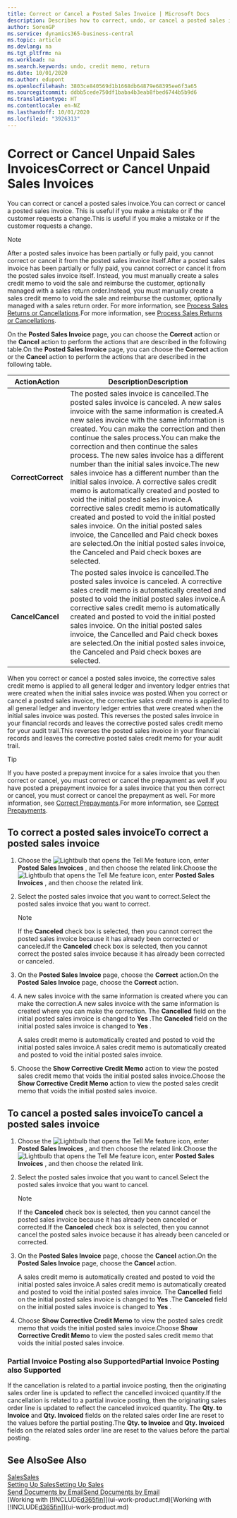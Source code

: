 ```yaml
---
title: Correct or Cancel a Posted Sales Invoice | Microsoft Docs
description: Describes how to correct, undo, or cancel a posted sales invoice and apply a sales credit memo.
author: SorenGP
ms.service: dynamics365-business-central
ms.topic: article
ms.devlang: na
ms.tgt_pltfrm: na
ms.workload: na
ms.search.keywords: undo, credit memo, return
ms.date: 10/01/2020
ms.author: edupont
ms.openlocfilehash: 3803ce840569d1b1668db64879e68395ee6f3a65
ms.sourcegitcommit: ddbb5cede750df1baba4b3eab8fbed6744b5b9d6
ms.translationtype: HT
ms.contentlocale: en-NZ
ms.lasthandoff: 10/01/2020
ms.locfileid: "3926313"
---
```

# <a name="correct-or-cancel-unpaid-sales-invoices"></a><span data-ttu-id="0bcab-103">Correct or Cancel Unpaid Sales Invoices</span><span class="sxs-lookup"><span data-stu-id="0bcab-103">Correct or Cancel Unpaid Sales Invoices</span></span>

<span data-ttu-id="0bcab-104">You can correct or cancel a posted sales invoice.</span><span class="sxs-lookup"><span data-stu-id="0bcab-104">You can correct or cancel a posted sales invoice.</span></span> <span data-ttu-id="0bcab-105">This is useful if you make a mistake or if the customer requests a change.</span><span class="sxs-lookup"><span data-stu-id="0bcab-105">This is useful if you make a mistake or if the customer requests a change.</span></span>

> [!NOTE]  
> <span data-ttu-id="0bcab-106">After a posted sales invoice has been partially or fully paid, you cannot correct or cancel it from the posted sales invoice itself.</span><span class="sxs-lookup"><span data-stu-id="0bcab-106">After a posted sales invoice has been partially or fully paid, you cannot correct or cancel it from the posted sales invoice itself.</span></span> <span data-ttu-id="0bcab-107">Instead, you must manually create a sales credit memo to void the sale and reimburse the customer, optionally managed with a sales return order.</span><span class="sxs-lookup"><span data-stu-id="0bcab-107">Instead, you must manually create a sales credit memo to void the sale and reimburse the customer, optionally managed with a sales return order.</span></span> <span data-ttu-id="0bcab-108">For more information, see [Process Sales Returns or Cancellations](sales-how-process-sales-returns-cancellations.md).</span><span class="sxs-lookup"><span data-stu-id="0bcab-108">For more information, see [Process Sales Returns or Cancellations](sales-how-process-sales-returns-cancellations.md).</span></span>

<span data-ttu-id="0bcab-109">On the **Posted Sales Invoice** page, you can choose the **Correct** action or the **Cancel** action to perform the actions that are described in the following table.</span><span class="sxs-lookup"><span data-stu-id="0bcab-109">On the **Posted Sales Invoice** page, you can choose the **Correct** action or the **Cancel** action to perform the actions that are described in the following table.</span></span>

| <span data-ttu-id="0bcab-110">Action</span><span class="sxs-lookup"><span data-stu-id="0bcab-110">Action</span></span> | <span data-ttu-id="0bcab-111">Description</span><span class="sxs-lookup"><span data-stu-id="0bcab-111">Description</span></span> |
| --- | --- |
| <span data-ttu-id="0bcab-112">**Correct**</span><span class="sxs-lookup"><span data-stu-id="0bcab-112">**Correct**</span></span> |<span data-ttu-id="0bcab-113">The posted sales invoice is cancelled.</span><span class="sxs-lookup"><span data-stu-id="0bcab-113">The posted sales invoice is canceled.</span></span> <span data-ttu-id="0bcab-114">A new sales invoice with the same information is created.</span><span class="sxs-lookup"><span data-stu-id="0bcab-114">A new sales invoice with the same information is created.</span></span> <span data-ttu-id="0bcab-115">You can make the correction and then continue the sales process.</span><span class="sxs-lookup"><span data-stu-id="0bcab-115">You can make the correction and then continue the sales process.</span></span> <span data-ttu-id="0bcab-116">The new sales invoice has a different number than the initial sales invoice.</span><span class="sxs-lookup"><span data-stu-id="0bcab-116">The new sales invoice has a different number than the initial sales invoice.</span></span> <span data-ttu-id="0bcab-117">A corrective sales credit memo is automatically created and posted to void the initial posted sales invoice.</span><span class="sxs-lookup"><span data-stu-id="0bcab-117">A corrective sales credit memo is automatically created and posted to void the initial posted sales invoice.</span></span> <span data-ttu-id="0bcab-118">On the initial posted sales invoice, the Cancelled and Paid check boxes are selected.</span><span class="sxs-lookup"><span data-stu-id="0bcab-118">On the initial posted sales invoice, the Canceled and Paid check boxes are selected.</span></span> |
| <span data-ttu-id="0bcab-119">**Cancel**</span><span class="sxs-lookup"><span data-stu-id="0bcab-119">**Cancel**</span></span> |<span data-ttu-id="0bcab-120">The posted sales invoice is cancelled.</span><span class="sxs-lookup"><span data-stu-id="0bcab-120">The posted sales invoice is canceled.</span></span> <span data-ttu-id="0bcab-121">A corrective sales credit memo is automatically created and posted to void the initial posted sales invoice.</span><span class="sxs-lookup"><span data-stu-id="0bcab-121">A corrective sales credit memo is automatically created and posted to void the initial posted sales invoice.</span></span> <span data-ttu-id="0bcab-122">On the initial posted sales invoice, the Cancelled and Paid check boxes are selected.</span><span class="sxs-lookup"><span data-stu-id="0bcab-122">On the initial posted sales invoice, the Canceled and Paid check boxes are selected.</span></span> |

<span data-ttu-id="0bcab-123">When you correct or cancel a posted sales invoice, the corrective sales credit memo is applied to all general ledger and inventory ledger entries that were created when the initial sales invoice was posted.</span><span class="sxs-lookup"><span data-stu-id="0bcab-123">When you correct or cancel a posted sales invoice, the corrective sales credit memo is applied to all general ledger and inventory ledger entries that were created when the initial sales invoice was posted.</span></span> <span data-ttu-id="0bcab-124">This reverses the posted sales invoice in your financial records and leaves the corrective posted sales credit memo for your audit trail.</span><span class="sxs-lookup"><span data-stu-id="0bcab-124">This reverses the posted sales invoice in your financial records and leaves the corrective posted sales credit memo for your audit trail.</span></span>  

> [!TIP]
> <span data-ttu-id="0bcab-125">If you have posted a prepayment invoice for a sales invoice that you then correct or cancel, you must correct or cancel the prepayment as well.</span><span class="sxs-lookup"><span data-stu-id="0bcab-125">If you have posted a prepayment invoice for a sales invoice that you then correct or cancel, you must correct or cancel the prepayment as well.</span></span> <span data-ttu-id="0bcab-126">For more information, see [Correct Prepayments](finance-how-to-correct-prepayments.md).</span><span class="sxs-lookup"><span data-stu-id="0bcab-126">For more information, see [Correct Prepayments](finance-how-to-correct-prepayments.md).</span></span>

## <a name="to-correct-a-posted-sales-invoice"></a><span data-ttu-id="0bcab-127">To correct a posted sales invoice</span><span class="sxs-lookup"><span data-stu-id="0bcab-127">To correct a posted sales invoice</span></span>

1. <span data-ttu-id="0bcab-128">Choose the ![Lightbulb that opens the Tell Me feature](media/ui-search/search_small.png "Tell me what you want to do") icon, enter **Posted Sales Invoices** , and then choose the related link.</span><span class="sxs-lookup"><span data-stu-id="0bcab-128">Choose the ![Lightbulb that opens the Tell Me feature](media/ui-search/search_small.png "Tell me what you want to do") icon, enter **Posted Sales Invoices** , and then choose the related link.</span></span>  
2. <span data-ttu-id="0bcab-129">Select the posted sales invoice that you want to correct.</span><span class="sxs-lookup"><span data-stu-id="0bcab-129">Select the posted sales invoice that you want to correct.</span></span>

    > [!NOTE]  
    >   <span data-ttu-id="0bcab-130">If the **Canceled** check box is selected, then you cannot correct the posted sales invoice because it has already been corrected or canceled.</span><span class="sxs-lookup"><span data-stu-id="0bcab-130">If the **Canceled** check box is selected, then you cannot correct the posted sales invoice because it has already been corrected or canceled.</span></span>
3. <span data-ttu-id="0bcab-131">On the **Posted Sales Invoice** page, choose the **Correct** action.</span><span class="sxs-lookup"><span data-stu-id="0bcab-131">On the **Posted Sales Invoice** page, choose the **Correct** action.</span></span>  
4. <span data-ttu-id="0bcab-132">A new sales invoice with the same information is created where you can make the correction.</span><span class="sxs-lookup"><span data-stu-id="0bcab-132">A new sales invoice with the same information is created where you can make the correction.</span></span> <span data-ttu-id="0bcab-133">The **Cancelled** field on the initial posted sales invoice is changed to **Yes** .</span><span class="sxs-lookup"><span data-stu-id="0bcab-133">The **Canceled** field on the initial posted sales invoice is changed to **Yes** .</span></span>

    <span data-ttu-id="0bcab-134">A sales credit memo is automatically created and posted to void the initial posted sales invoice.</span><span class="sxs-lookup"><span data-stu-id="0bcab-134">A sales credit memo is automatically created and posted to void the initial posted sales invoice.</span></span>
5. <span data-ttu-id="0bcab-135">Choose the **Show Corrective Credit Memo** action to view the posted sales credit memo that voids the initial posted sales invoice.</span><span class="sxs-lookup"><span data-stu-id="0bcab-135">Choose the **Show Corrective Credit Memo** action to view the posted sales credit memo that voids the initial posted sales invoice.</span></span>

## <a name="to-cancel-a-posted-sales-invoice"></a><span data-ttu-id="0bcab-136">To cancel a posted sales invoice</span><span class="sxs-lookup"><span data-stu-id="0bcab-136">To cancel a posted sales invoice</span></span>

1. <span data-ttu-id="0bcab-137">Choose the ![Lightbulb that opens the Tell Me feature](media/ui-search/search_small.png "Tell me what you want to do") icon, enter **Posted Sales Invoices** , and then choose the related link.</span><span class="sxs-lookup"><span data-stu-id="0bcab-137">Choose the ![Lightbulb that opens the Tell Me feature](media/ui-search/search_small.png "Tell me what you want to do") icon, enter **Posted Sales Invoices** , and then choose the related link.</span></span>  
2. <span data-ttu-id="0bcab-138">Select the posted sales invoice that you want to cancel.</span><span class="sxs-lookup"><span data-stu-id="0bcab-138">Select the posted sales invoice that you want to cancel.</span></span>

    > [!NOTE]  
    >   <span data-ttu-id="0bcab-139">If the **Canceled** check box is selected, then you cannot cancel the posted sales invoice because it has already been canceled or corrected.</span><span class="sxs-lookup"><span data-stu-id="0bcab-139">If the **Canceled** check box is selected, then you cannot cancel the posted sales invoice because it has already been canceled or corrected.</span></span>
3. <span data-ttu-id="0bcab-140">On the **Posted Sales Invoice** page, choose the **Cancel** action.</span><span class="sxs-lookup"><span data-stu-id="0bcab-140">On the **Posted Sales Invoice** page, choose the **Cancel** action.</span></span>

    <span data-ttu-id="0bcab-141">A sales credit memo is automatically created and posted to void the initial posted sales invoice.</span><span class="sxs-lookup"><span data-stu-id="0bcab-141">A sales credit memo is automatically created and posted to void the initial posted sales invoice.</span></span> <span data-ttu-id="0bcab-142">The **Cancelled** field on the initial posted sales invoice is changed to **Yes** .</span><span class="sxs-lookup"><span data-stu-id="0bcab-142">The **Canceled** field on the initial posted sales invoice is changed to **Yes** .</span></span>
4. <span data-ttu-id="0bcab-143">Choose **Show Corrective Credit Memo** to view the posted sales credit memo that voids the initial posted sales invoice.</span><span class="sxs-lookup"><span data-stu-id="0bcab-143">Choose **Show Corrective Credit Memo** to view the posted sales credit memo that voids the initial posted sales invoice.</span></span>

### <a name="partial-invoice-posting-also-supported"></a><span data-ttu-id="0bcab-144">Partial Invoice Posting also Supported</span><span class="sxs-lookup"><span data-stu-id="0bcab-144">Partial Invoice Posting also Supported</span></span>

<span data-ttu-id="0bcab-145">If the cancellation is related to a partial invoice posting, then the originating sales order line is updated to reflect the cancelled invoiced quantity.</span><span class="sxs-lookup"><span data-stu-id="0bcab-145">If the cancellation is related to a partial invoice posting, then the originating sales order line is updated to reflect the canceled invoiced quantity.</span></span> <span data-ttu-id="0bcab-146">The **Qty. to Invoice** and **Qty. Invoiced** fields on the related sales order line are reset to the values before the partial posting.</span><span class="sxs-lookup"><span data-stu-id="0bcab-146">The **Qty. to Invoice** and **Qty. Invoiced** fields on the related sales order line are reset to the values before the partial posting.</span></span>

## <a name="see-also"></a><span data-ttu-id="0bcab-147">See Also</span><span class="sxs-lookup"><span data-stu-id="0bcab-147">See Also</span></span>

[<span data-ttu-id="0bcab-148">Sales</span><span class="sxs-lookup"><span data-stu-id="0bcab-148">Sales</span></span>](sales-manage-sales.md)  
[<span data-ttu-id="0bcab-149">Setting Up Sales</span><span class="sxs-lookup"><span data-stu-id="0bcab-149">Setting Up Sales</span></span>](sales-setup-sales.md)  
[<span data-ttu-id="0bcab-150">Send Documents by Email</span><span class="sxs-lookup"><span data-stu-id="0bcab-150">Send Documents by Email</span></span>](ui-how-send-documents-email.md)  
<span data-ttu-id="0bcab-151">[Working with [!INCLUDE[d365fin](includes/d365fin_md.md)]](ui-work-product.md)</span><span class="sxs-lookup"><span data-stu-id="0bcab-151">[Working with [!INCLUDE[d365fin](includes/d365fin_md.md)]](ui-work-product.md)</span></span>

